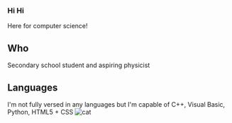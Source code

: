 ### Hi Hi
Here for computer science!
## Who
Secondary school student and aspiring physicist
## Languages
I'm not fully versed in any languages but I'm capable of C++, Visual Basic, Python, HTML5 + CSS  ![cat](https://cdn.discordapp.com/attachments/1111241182463393866/1138211873527963740/image.png)
